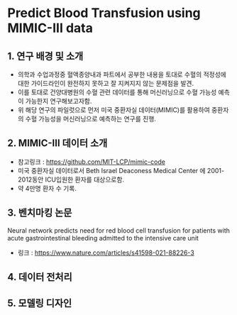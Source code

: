 # Predict Blood Transfusion using MIMIC-III data

## 1. 연구 배경 및 소개 
- 의학과 수업과정중 혈액종양내과 파트에서 공부한 내용을 토대로 수혈의 적정성에 대한 가이드라인이 완전하지 못하고 잘 지켜지지 않는 문제점을 발견.
- 이를 토대로 건양대병원의 수혈 관련 데이터를 통해 머신러닝으로 수혈 가능성 예측이 가능한지 연구해보고자함.
- 위 해당 연구의 파일럿으로 먼저 미국 중환자실 데이터(MIMIC)를 활용하여 중환자의 수혈 가능성을 머신러닝으로 예측하는 연구를 진행.

## 2. MIMIC-III 데이터 소개
- 참고링크 : https://github.com/MIT-LCP/mimic-code
- 미국 중환자실 데이터로서 Beth Israel Deaconess Medical Center 에 2001-2012동안 ICU입원한 환자를 대상으로함. 
- 약 4만명 환자 수 기록.

## 3. 벤치마킹 논문
Neural network predicts need for red blood cell transfusion for patients with acute gastrointestinal bleeding admitted to the intensive care unit
- 링크 : https://www.nature.com/articles/s41598-021-88226-3

## 4. 데이터 전처리

## 5. 모델링 디자인

